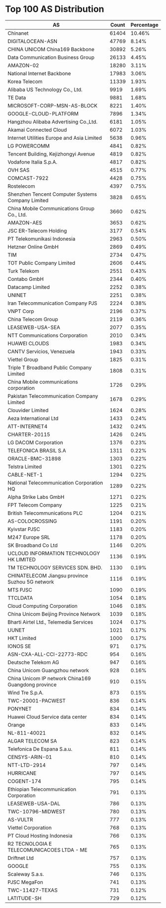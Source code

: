 # Top 100 AS Distribution
| AS | Count | Percentage |
|----|----|----|
| Chinanet | 61404 | 10.46% |
| DIGITALOCEAN-ASN | 47769 | 8.14% |
| CHINA UNICOM China169 Backbone | 30892 | 5.26% |
| Data Communication Business Group | 26133 | 4.45% |
| AMAZON-02 | 18280 | 3.11% |
| National Internet Backbone | 17983 | 3.06% |
| Korea Telecom | 11339 | 1.93% |
| Alibaba US Technology Co., Ltd. | 9919 | 1.69% |
| TE Data | 9881 | 1.68% |
| MICROSOFT-CORP-MSN-AS-BLOCK | 8221 | 1.40% |
| GOOGLE-CLOUD-PLATFORM | 7896 | 1.34% |
| Hangzhou Alibaba Advertising Co.,Ltd. | 6181 | 1.05% |
| Akamai Connected Cloud | 6072 | 1.03% |
| Internet Utilities Europe and Asia Limited | 5638 | 0.96% |
| LG POWERCOMM | 4841 | 0.82% |
| Tencent Building, Kejizhongyi Avenue | 4819 | 0.82% |
| Vodafone Italia S.p.A. | 4817 | 0.82% |
| OVH SAS | 4515 | 0.77% |
| COMCAST-7922 | 4428 | 0.75% |
| Rostelecom | 4397 | 0.75% |
| Shenzhen Tencent Computer Systems Company Limited | 3828 | 0.65% |
| China Mobile Communications Group Co., Ltd. | 3660 | 0.62% |
| AMAZON-AES | 3653 | 0.62% |
| JSC ER-Telecom Holding | 3177 | 0.54% |
| PT Telekomunikasi Indonesia | 2963 | 0.50% |
| Hetzner Online GmbH | 2869 | 0.49% |
| TIM | 2734 | 0.47% |
| TOT Public Company Limited | 2606 | 0.44% |
| Turk Telekom | 2551 | 0.43% |
| Contabo GmbH | 2344 | 0.40% |
| Datacamp Limited | 2252 | 0.38% |
| UNINET | 2251 | 0.38% |
| Iran Telecommunication Company PJS | 2224 | 0.38% |
| VNPT Corp | 2196 | 0.37% |
| China Telecom Group | 2119 | 0.36% |
| LEASEWEB-USA-SEA | 2077 | 0.35% |
| NTT Communications Corporation | 2010 | 0.34% |
| HUAWEI CLOUDS | 1983 | 0.34% |
| CANTV Servicios, Venezuela | 1943 | 0.33% |
| Viettel Group | 1825 | 0.31% |
| Triple T Broadband Public Company Limited | 1808 | 0.31% |
| China Mobile communications corporation | 1726 | 0.29% |
| Pakistan Telecommunication Company Limited | 1678 | 0.29% |
| Clouvider Limited | 1624 | 0.28% |
| Aeza International Ltd | 1433 | 0.24% |
| ATT-INTERNET4 | 1432 | 0.24% |
| CHARTER-20115 | 1426 | 0.24% |
| LG DACOM Corporation | 1376 | 0.23% |
| TELEFONICA BRASIL S.A | 1311 | 0.22% |
| ORACLE-BMC-31898 | 1303 | 0.22% |
| Telstra Limited | 1301 | 0.22% |
| CABLE-NET-1 | 1294 | 0.22% |
| National Telecommunication Corporation HQ | 1289 | 0.22% |
| Alpha Strike Labs GmbH | 1271 | 0.22% |
| FPT Telecom Company | 1225 | 0.21% |
| British Telecommunications PLC | 1204 | 0.21% |
| AS-COLOCROSSING | 1191 | 0.20% |
| Kyivstar PJSC | 1183 | 0.20% |
| M247 Europe SRL | 1178 | 0.20% |
| SK Broadband Co Ltd | 1146 | 0.20% |
| UCLOUD INFORMATION TECHNOLOGY HK LIMITED | 1136 | 0.19% |
| TM TECHNOLOGY SERVICES SDN. BHD. | 1130 | 0.19% |
| CHINATELECOM Jiangsu province Suzhou 5G network | 1116 | 0.19% |
| MTS PJSC | 1090 | 0.19% |
| TTCLDATA | 1054 | 0.18% |
| Cloud Computing Corporation | 1046 | 0.18% |
| China Unicom Beijing Province Network | 1039 | 0.18% |
| Bharti Airtel Ltd., Telemedia Services | 1024 | 0.17% |
| UUNET | 1021 | 0.17% |
| HKT Limited | 1000 | 0.17% |
| IONOS SE | 971 | 0.17% |
| ASN-CXA-ALL-CCI-22773-RDC | 954 | 0.16% |
| Deutsche Telekom AG | 947 | 0.16% |
| China Unicom Guangzhou network | 928 | 0.16% |
| China Unicom IP network China169 Guangdong province | 910 | 0.15% |
| Wind Tre S.p.A. | 873 | 0.15% |
| TWC-20001-PACWEST | 836 | 0.14% |
| PONYNET | 834 | 0.14% |
| Huawei Cloud Service data center | 834 | 0.14% |
| Orange | 833 | 0.14% |
| NL-811-40021 | 832 | 0.14% |
| ALGAR TELECOM SA | 823 | 0.14% |
| Telefonica De Espana S.a.u. | 811 | 0.14% |
| CENSYS-ARIN-01 | 810 | 0.14% |
| NTT-LTD-2914 | 797 | 0.14% |
| HURRICANE | 797 | 0.14% |
| COGENT-174 | 795 | 0.14% |
| Ethiopian Telecommunication Corporation | 791 | 0.13% |
| LEASEWEB-USA-DAL | 786 | 0.13% |
| TWC-10796-MIDWEST | 780 | 0.13% |
| AS-VULTR | 777 | 0.13% |
| Viettel Corporation | 768 | 0.13% |
| PT Cloud Hosting Indonesia | 766 | 0.13% |
| R2 TECNOLOGIA E TELECOMUNICACOES LTDA - ME | 765 | 0.13% |
| Driftnet Ltd | 757 | 0.13% |
| GOOGLE | 755 | 0.13% |
| Scaleway S.a.s. | 746 | 0.13% |
| PJSC MegaFon | 741 | 0.13% |
| TWC-11427-TEXAS | 731 | 0.12% |
| LATITUDE-SH | 729 | 0.12% |
